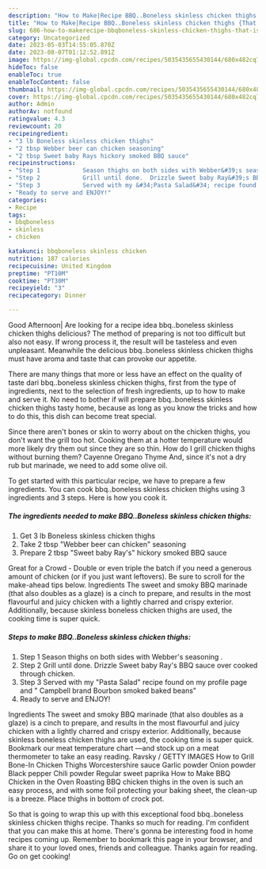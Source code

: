 ```yaml
---
description: "How to Make|Recipe BBQ..Boneless skinless chicken thighs {That is Special"
title: "How to Make|Recipe BBQ..Boneless skinless chicken thighs {That is Special"
slug: 686-how-to-makerecipe-bbqboneless-skinless-chicken-thighs-that-is-special
category: Uncategorized
date: 2023-05-03T14:55:05.870Z
date: 2023-08-07T01:12:52.891Z
image: https://img-global.cpcdn.com/recipes/5035435655430144/680x482cq70/bbqboneless-skinless-chicken-thighs-recipe-main-photo.jpg
hideToc: false
enableToc: true
enableTocContent: false
thumbnail: https://img-global.cpcdn.com/recipes/5035435655430144/680x482cq70/bbqboneless-skinless-chicken-thighs-recipe-main-photo.jpg
cover: https://img-global.cpcdn.com/recipes/5035435655430144/680x482cq70/bbqboneless-skinless-chicken-thighs-recipe-main-photo.jpg
author: Admin
authorAv: notfound
ratingvalue: 4.3
reviewcount: 20
recipeingredient:
- "3 lb Boneless skinless chicken thighs"
- "2 tbsp Webber beer can chicken seasoning"
- "2 tbsp Sweet baby Rays hickory smoked BBQ sauce"
recipeinstructions:
- "Step 1            Season thighs on both sides with Webber&#39;s seasoning ."
- "Step 2            Grill until done.  Drizzle Sweet baby Ray&#39;s BBQ sauce over cooked through chicken."
- "Step 3            Served with my &#34;Pasta Salad&#34; recipe found on my profile page  and &#34; Campbell brand Bourbon smoked baked beans&#34;"
- "Ready to serve and ENJOY!"
categories:
- Recipe
tags:
- bbqboneless
- skinless
- chicken

katakunci: bbqboneless skinless chicken 
nutrition: 187 calories
recipecuisine: United Kingdom
preptime: "PT10M"
cooktime: "PT30M"
recipeyield: "3"
recipecategory: Dinner

---
```



Good Afternoon| Are looking for a recipe idea bbq..boneless skinless chicken thighs delicious? The method of preparing is not too difficult but also not easy. If wrong process it, the result will be tasteless and even unpleasant. Meanwhile the delicious bbq..boneless skinless chicken thighs must have aroma and taste that can provoke our appetite.






There are many things that more or less have an effect on the quality of taste dari bbq..boneless skinless chicken thighs, first from the type of ingredients, next to the selection of fresh ingredients, up to how to make and serve it. No need to bother if will prepare bbq..boneless skinless chicken thighs tasty home, because as long as you know the tricks and how to do this, this dish can become treat  special.


Since there aren&#39;t bones or skin to worry about on the chicken thighs, you don&#39;t want the grill too hot. Cooking them at a hotter temperature would more likely dry them out since they are so thin. How do I grill chicken thighs without burning them? Cayenne Oregano Thyme And, since it&#39;s not a dry rub but marinade, we need to add some olive oil.


To get started with this particular recipe, we have to prepare a few ingredients. You can cook bbq..boneless skinless chicken thighs using 3 ingredients and 3 steps. Here is how you cook it.

<!--inarticleads1-->

##### The ingredients needed to make BBQ..Boneless skinless chicken thighs:

1. Get 3 lb Boneless skinless chicken thighs
1. Take 2 tbsp &#34;Webber beer can chicken&#34; seasoning
1. Prepare 2 tbsp &#34;Sweet baby Ray&#39;s&#34; hickory smoked BBQ sauce


Great for a Crowd - Double or even triple the batch if you need a generous amount of chicken (or if you just want leftovers). Be sure to scroll for the make-ahead tips below. Ingredients The sweet and smoky BBQ marinade (that also doubles as a glaze) is a cinch to prepare, and results in the most flavourful and juicy chicken with a lightly charred and crispy exterior. Additionally, because skinless boneless chicken thighs are used, the cooking time is super quick. 

<!--inarticleads2-->

##### Steps to make BBQ..Boneless skinless chicken thighs:

1. Step 1            Season thighs on both sides with Webber&#39;s seasoning .
1. Step 2            Grill until done.  Drizzle Sweet baby Ray&#39;s BBQ sauce over cooked through chicken.
1. Step 3            Served with my &#34;Pasta Salad&#34; recipe found on my profile page  and &#34; Campbell brand Bourbon smoked baked beans&#34;
1. Ready to serve and ENJOY!

Ingredients The sweet and smoky BBQ marinade (that also doubles as a glaze) is a cinch to prepare, and results in the most flavourful and juicy chicken with a lightly charred and crispy exterior. Additionally, because skinless boneless chicken thighs are used, the cooking time is super quick. Bookmark our meat temperature chart —and stock up on a meat thermometer to take an easy reading. Ravsky / GETTY IMAGES How to Grill Bone-In Chicken Thighs Worcestershire sauce Garlic powder Onion powder Black pepper Chili powder Regular sweet paprika How to Make BBQ Chicken in the Oven Roasting BBQ chicken thighs in the oven is such an easy process, and with some foil protecting your baking sheet, the clean-up is a breeze. Place thighs in bottom of crock pot. 

So that is going to wrap this up with this exceptional food bbq..boneless skinless chicken thighs recipe. Thanks so much for reading. I'm confident that you can make this at home. There's gonna be interesting food in home recipes coming up. Remember to bookmark this page in your browser, and share it to your loved ones, friends and colleague. Thanks again for reading. Go on get cooking!

